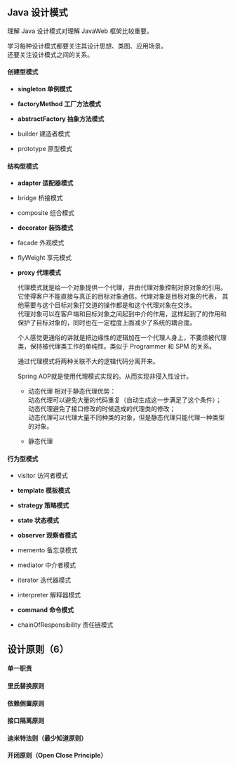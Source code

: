 ## Java 设计模式

理解 Java 设计模式对理解 JavaWeb 框架比较重要。

学习每种设计模式都要关注其设计思想、类图、应用场景。  
还要关注设计模式之间的关系。  

#### 创建型模式

+ **singleton 单例模式**

+ **factoryMethod 工厂方法模式**

+ **abstractFactory 抽象方法模式**

+ builder 建造者模式

+ prototype 原型模式

#### 结构型模式

+ **adapter 适配器模式**

+ bridge 桥接模式

+ composite 组合模式

+ **decorator 装饰模式**

+ facade 外观模式

+ flyWeight 享元模式

+ **proxy 代理模式**

    代理模式就是给一个对象提供一个代理，并由代理对象控制对原对象的引用。它使得客户不能直接与真正的目标对象通信。代理对象是目标对象的代表，
    其他需要与这个目标对象打交道的操作都是和这个代理对象在交涉。      
    代理对象可以在客户端和目标对象之间起到中介的作用，这样起到了的作用和保护了目标对象的，同时也在一定程度上面减少了系统的耦合度。  
    
    个人感觉更通俗的讲就是把边缘性的逻辑加在一个代理人身上，不要烦被代理类，保持被代理类工作的单纯性。类似于 Programmer 和 SPM 的关系。
    
    通过代理模式将两种关联不大的逻辑代码分离开来。

    Spring AOP就是使用代理模式实现的。从而实现非侵入性设计。  
    
    - 动态代理
    相对于静态代理优势：  
    动态代理可以避免大量的代码重复（自动生成这一步满足了这个条件）；  
    动态代理避免了接口修改的时候造成的代理类的修改；  
    动态代理可以代理大量不同种类的对象，但是静态代理只能代理一种类型的对象。  
    
    - 静态代理
    
#### 行为型模式

+ visitor 访问者模式

+ **template 模板模式**

+ **strategy 策略模式**

+ **state 状态模式**

+ **observer 观察者模式**

+ memento 备忘录模式

+ mediator 中介者模式

+ iterator 迭代器模式

+ interpreter 解释器模式

+ **command 命令模式**

+ chainOfResponsibility 责任链模式

## 设计原则（6）

#### 单一职责

#### 里氏替换原则

#### 依赖倒置原则

#### 接口隔离原则

#### 迪米特法则（最少知道原则）

#### 开闭原则（Open Close Principle）   